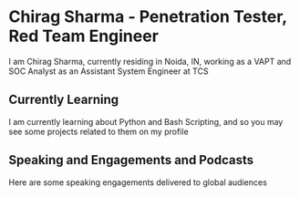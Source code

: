 # Chirag Sharma - Penetration Tester, Red Team Engineer
I am Chirag Sharma, currently residing in Noida, IN, working as a VAPT and SOC Analyst as an Assistant System Engineer at TCS

## Currently Learning

I am currently learning about Python and Bash Scripting, and so you may see some projects related to them on my profile

## Speaking and Engagements and Podcasts

Here are some speaking engagements delivered to global audiences
